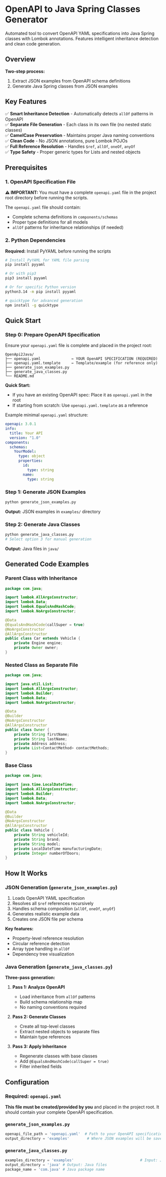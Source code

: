 # OpenAPI to Java Spring Classes Generator

Automated tool to convert OpenAPI YAML specifications into Java Spring classes with Lombok annotations. Features intelligent inheritance detection and clean code generation.

## Overview

**Two-step process:**
1. Extract JSON examples from OpenAPI schema definitions
2. Generate Java Spring classes from JSON examples

## Key Features

✅ **Smart Inheritance Detection** - Automatically detects `allOf` patterns in OpenAPI  
✅ **Separate File Generation** - Each class in its own file (no nested static classes)  
✅ **CamelCase Preservation** - Maintains proper Java naming conventions  
✅ **Clean Code** - No JSON annotations, pure Lombok POJOs  
✅ **Full Reference Resolution** - Handles `$ref`, `allOf`, `oneOf`, `anyOf`  
✅ **Type Safety** - Proper generic types for Lists and nested objects  

## Prerequisites

### 1. OpenAPI Specification File

**⚠️ IMPORTANT:** You must have a complete `openapi.yaml` file in the project root directory before running the scripts.

The `openapi.yaml` file should contain:
- Complete schema definitions in `components/schemas`
- Proper type definitions for all models
- `allOf` patterns for inheritance relationships (if needed)

### 2. Python Dependencies

**Required:** Install PyYAML before running the scripts

```bash
# Install PyYAML for YAML file parsing
pip install pyyaml

# Or with pip3
pip3 install pyyaml

# Or for specific Python version
python3.14 -m pip install pyyaml
```


```bash
# quicktype for advanced generation 
npm install -g quicktype
```
## Quick Start

### Step 0: Prepare OpenAPI Specification

Ensure your `openapi.yaml` file is complete and placed in the project root:

```
OpenApi2Java/
├── openapi.yaml              ← YOUR OpenAPI SPECIFICATION (REQUIRED)
├── openapi.yaml.template     ← Template/example (for reference only)
├── generate_json_examples.py
├── generate_java_classes.py
└── README.md
```

**Quick Start:**
- If you have an existing OpenAPI spec: Place it as `openapi.yaml` in the root
- If starting from scratch: Use `openapi.yaml.template` as a reference

Example minimal `openapi.yaml` structure:
```yaml
openapi: 3.0.1
info:
  title: Your API
  version: "1.0"
components:
  schemas:
    YourModel:
      type: object
      properties:
        id:
          type: string
        name:
          type: string
```

### Step 1: Generate JSON Examples

```bash
python generate_json_examples.py
```

**Output:** JSON examples in `examples/` directory

### Step 2: Generate Java Classes

```bash
python generate_java_classes.py
# Select option 3 for manual generation
```

**Output:** Java files in `java/`

## Generated Code Examples

### Parent Class with Inheritance
```java
package com.java;

import lombok.AllArgsConstructor;
import lombok.Data;
import lombok.EqualsAndHashCode;
import lombok.NoArgsConstructor;

@Data
@EqualsAndHashCode(callSuper = true)
@NoArgsConstructor
@AllArgsConstructor
public class Car extends Vehicle {
    private Engine engine;
    private Owner owner;
}
```

### Nested Class as Separate File
```java
package com.java;

import java.util.List;
import lombok.AllArgsConstructor;
import lombok.Builder;
import lombok.Data;
import lombok.NoArgsConstructor;

@Data
@Builder
@NoArgsConstructor
@AllArgsConstructor
public class Owner {
    private String firstName;
    private String lastName;
    private Address address;
    private List<ContactMethod> contactMethods;
}
```

### Base Class
```java
package com.java;

import java.time.LocalDateTime;
import lombok.AllArgsConstructor;
import lombok.Builder;
import lombok.Data;
import lombok.NoArgsConstructor;

@Data
@Builder
@NoArgsConstructor
@AllArgsConstructor
public class Vehicle {
    private String vehicleId;
    private String brand;
    private String model;
    private LocalDateTime manufacturingDate;
    private Integer numberOfDoors;
}
```

## How It Works

### JSON Generation (`generate_json_examples.py`)

1. Loads OpenAPI YAML specification
2. Resolves all `$ref` references recursively
3. Handles schema composition (`allOf`, `oneOf`, `anyOf`)
4. Generates realistic example data
5. Creates one JSON file per schema

**Key features:**
- Property-level reference resolution
- Circular reference detection
- Array type handling in `allOf`
- Dependency tree visualization

### Java Generation (`generate_java_classes.py`)

**Three-pass generation:**

1. **Pass 1: Analyze OpenAPI**
   - Load inheritance from `allOf` patterns
   - Build schema relationship map
   - No naming conventions required

2. **Pass 2: Generate Classes**
   - Create all top-level classes
   - Extract nested objects to separate files
   - Maintain type references

3. **Pass 3: Apply Inheritance**
   - Regenerate classes with base classes
   - Add `@EqualsAndHashCode(callSuper = true)`
   - Filter inherited fields

## Configuration

### Required: `openapi.yaml`

**This file must be created/provided by you** and placed in the project root. It should contain your complete OpenAPI specification.

### `generate_json_examples.py`
```python
openapi_file_path = 'openapi.yaml'  # Path to your OpenAPI specification
output_directory = 'examples'        # Where JSON examples will be saved
```

### `generate_java_classes.py`
```python
examples_directory = 'examples'                              # Input: JSON examples
output_directory = 'java' # Output: Java files
package_name = 'com.java' # Java package name
```